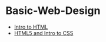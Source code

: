 # Basic-Web-Design


<ul>
<li><a href="Demo/index.html" target="_blank"> Intro to HTML</a>
</li>
<li><a href="Intro to HTML5 and CSS/index.html" target="_blank">HTML5 and Intro to CSS</a></li>

</ul>
